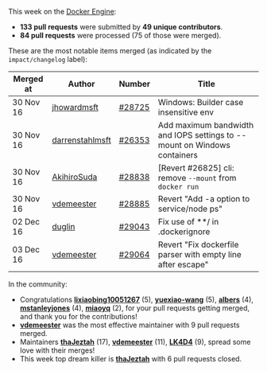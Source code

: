 This week on the [Docker Engine](https://github.com/docker/docker):

  - **133 pull requests** were submitted by **49 unique contributors**.
  - **84 pull requests** were processed (75 of those were merged).

These are the most notable items merged (as indicated by the `impact/changelog` label):

  Merged at | Author                                  | Number                                                 | Title
  ----------|-----------------------------------------|--------------------------------------------------------|--------------------------------------------------------------
  30 Nov 16 | [jhowardmsft](https://github.com/jhowardmsft) | [#28725](https://github.com/docker/docker/issues/28725) | Windows: Builder case insensitive env
  30 Nov 16 | [darrenstahlmsft](https://github.com/darrenstahlmsft) | [#26353](https://github.com/docker/docker/issues/26353) | Add maximum bandwidth and IOPS settings to --mount on Windows containers
  30 Nov 16 | [AkihiroSuda](https://github.com/AkihiroSuda) | [#28838](https://github.com/docker/docker/issues/28838) | [Revert #26825] cli: remove `--mount` from `docker run`
  30 Nov 16 | [vdemeester](https://github.com/vdemeester) | [#28885](https://github.com/docker/docker/issues/28885) | Revert &#34;Add -a option to service/node ps&#34;
  02 Dec 16 | [duglin](https://github.com/duglin) | [#29043](https://github.com/docker/docker/issues/29043) | Fix use of **/ in .dockerignore
  03 Dec 16 | [vdemeester](https://github.com/vdemeester) | [#29064](https://github.com/docker/docker/issues/29064) | Revert &#34;Fix dockerfile parser with empty line after escape&#34;

In the community:

  - Congratulations **[lixiaobing10051267](https://github.com/lixiaobing10051267)** (5), **[yuexiao-wang](https://github.com/yuexiao-wang)** (5), **[albers](https://github.com/albers)** (4), **[mstanleyjones](https://github.com/mstanleyjones)** (4), **[miaoyq](https://github.com/miaoyq)** (2), for your pull requests getting merged, and thank you for the contributions!
  - **[vdemeester](https://github.com/vdemeester)** was the most effective maintainer with 9 pull requests merged.
  - Maintainers **[thaJeztah](https://github.com/thaJeztah)** (17), **[vdemeester](https://github.com/vdemeester)** (11), **[LK4D4](https://github.com/LK4D4)** (9), spread some love with their merges!
  - This week top dream killer is **[thaJeztah](https://github.com/thaJeztah)** with 6 pull requests closed.
